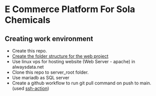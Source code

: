 # E Commerce Platform For Sola Chemicals

## Creating work environment
* Create this repo.
* [Create the folder structure for the web project](https://github.com/asurpbs/sola-chemicals-ecommerce-platform/blob/main/directory-readme.md)
* Use linux vps for hosting website (Web Server - apache) in alwaysdata.net
* Clone this repo to server_root folder.
* Use mariadb as SQL server
* Create a github workflow to run git pull command on push to main. (used [ssh-action](https://github.com/appleboy/ssh-action))
